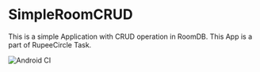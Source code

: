 # SimpleRoomCRUD
This is a simple Application with CRUD operation in RoomDB. This App is a part of RupeeCircle Task.

![Android CI](https://github.com/bibutikoley/SimpleRoomCRUD/workflows/Android%20CI/badge.svg?branch=master)
